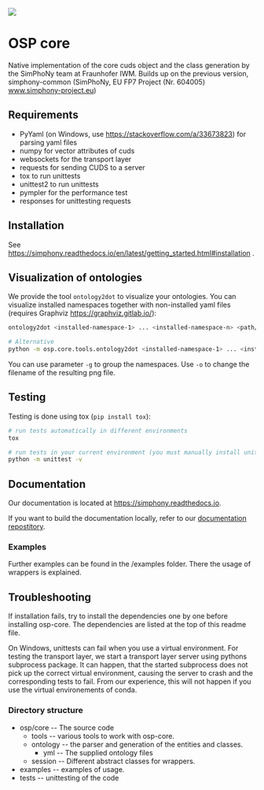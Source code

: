 ![](https://github.com/simphony/osp-core/workflows/CI/badge.svg)

# OSP core

Native implementation of the core cuds object and the class generation
by the SimPhoNy team at Fraunhofer IWM. Builds up on the previous
version, simphony-common (SimPhoNy, EU FP7 Project (Nr. 604005)
www.simphony-project.eu)

## Requirements

- PyYaml (on Windows, use <https://stackoverflow.com/a/33673823>) for parsing yaml files
- numpy for vector attributes of cuds
- websockets for the transport layer
- requests for sending CUDS to a server
- tox to run unittests
- unittest2 to run unittests
- pympler for the performance test
- responses for unittesting requests

## Installation

See https://simphony.readthedocs.io/en/latest/getting_started.html#installation .

## Visualization of ontologies

We provide the tool `ontology2dot` to visualize your ontologies. You can visualize installed namespaces together with non-installed yaml files (requires Graphviz https://graphviz.gitlab.io/):

```sh
ontology2dot <installed-namespace-1> ... <installed-namespace-n> <path/to/ontology-1.yml> ... <path/to/ontology-m.yml>

# Alternative
python -m osp.core.tools.ontology2dot <installed-namespace-1> ... <installed-namespace-n> <path/to/ontology-1.yml> ... <path/to/ontology-m.yml>
```

You can use parameter `-g` to group the namespaces. Use `-o` to change the filename of the resulting png file.

## Testing

Testing is done using tox (`pip install tox`):

```sh
# run tests automatically in different environments
tox

# run tests in your current environment (you must manually install unittest2, responses for that)
python -m unittest -v
```

## Documentation

Our documentation is located at <https://simphony.readthedocs.io>.

If you want to build the documentation locally, refer to our [documentation repostitory](https://github.com/simphony/docs).

### Examples

Further examples can be found in the /examples folder. There the usage of wrappers is explained.

## Troubleshooting

If installation fails, try to install the dependencies one by one before installing osp-core.
The dependencies are listed at the top of this readme file.

On Windows, unittests can fail when you use a virtual environment.
For testing the transport layer, we start a transport layer server using pythons subprocess package.
It can happen, that the started subprocess does not pick up the correct virtual environment, causing the server to crash and the corresponding tests to fail.
From our experience, this will not happen if you use the virtual environements of conda.

### Directory structure

- osp/core -- The source code
  - tools -- various tools to work with osp-core.
  - ontology -- the parser and generation of the entities and classes.
    - yml -- The supplied ontology files
  - session -- Different abstract classes for wrappers.
- examples -- examples of usage.
- tests -- unittesting of the code
